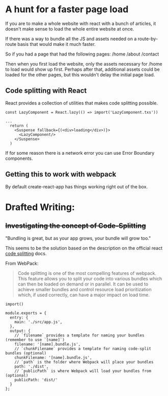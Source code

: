 # A hunt for a faster page load

If you are to make a whole website with react with a bunch of articles, it doesn't make sense to load the whole entire website at once.

If there was a way to bundle all the JS and assets needed on a route-by-route basis that would make it much faster.

So if you had a page that had the following pages:
/home
/about
/contact

Then when you first load the website, only the assets necessary for /home to load would show up first.  Perhaps after that, additional assets could be loaded for the other pages, but this wouldn't delay the initial page load.


## Code splitting with React

React provides a collection of utilities that makes code splitting possible.

```
const LazyComponent = React.lazy(() => import('LazyComponent.txs'))

...
  return (
    <Suspense fallback={(<div>loading</div>)}>
      <LazyComponent/>
    </Suspense>
  )
```

If for some reason there is a network error you can use Error Boundary components.


## Getting this to work with webpack

By default create-react-app has things working right out of  the box.




# Drafted Writing:

## ~~Investigating the concept of Code-Splitting~~

"Bundling is great, but as your app grows, your bundle will grow too."

This seems to be the solution based on the description on the official react [code splitting][] docs.

From WebPack:

> Code splitting is one of the most compelling features of webpack. This feature allows you to split your code into various bundles which can then be loaded on demand or in parallel. It can be used to achieve smaller bundles and control resource load prioritization which, if used correctly, can have a major impact on load time.


`import()`

```
module.exports = {
  entry: {
    main: './src/app.js',
  },
  output: {
    // `filename` provides a template for naming your bundles (remember to use `[name]`)
    filename: '[name].bundle.js',
    // `chunkFilename` provides a template for naming code-split bundles (optional)
    chunkFilename: '[name].bundle.js',
    // `path` is the folder where Webpack will place your bundles
    path: './dist',
    // `publicPath` is where Webpack will load your bundles from (optional)
    publicPath: 'dist/'
  }
};
```

[webpack code-splittying]: https://webpack.js.org/guides/code-splitting/
[webpack config for code splitting]: https://gist.github.com/gaearon/ca6e803f5c604d37468b0091d9959269












[code splitting]: https://reactjs.org/docs/code-splitting.html
